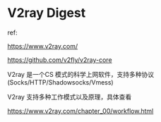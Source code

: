 # V2ray Digest

ref:

https://www.v2ray.com/ 

https://github.com/v2fly/v2ray-core

V2ray 是一个CS 模式的科学上网软件，支持多种协议(Socks/HTTP/Shadowsocks/Vmess)



V2ray 支持多种工作模式以及原理，具体查看

https://www.v2ray.com/chapter_00/workflow.html



